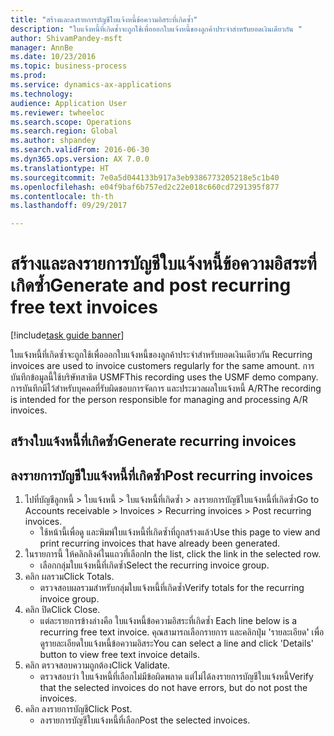 ```yaml
--- 
title: "สร้างและลงรายการบัญชีใบแจ้งหนี้ข้อความอิสระที่เกิดซ้ำ"
description: "ใบแจ้งหนี้ที่เกิดซ้ำจะถูกใช้เพื่อออกใบแจ้งหนี้ของลูกค้าประจำสำหรับยอดเงินเดียวกัน "
author: ShivamPandey-msft
manager: AnnBe
ms.date: 10/23/2016
ms.topic: business-process
ms.prod: 
ms.service: dynamics-ax-applications
ms.technology: 
audience: Application User
ms.reviewer: twheeloc
ms.search.scope: Operations
ms.search.region: Global
ms.author: shpandey
ms.search.validFrom: 2016-06-30
ms.dyn365.ops.version: AX 7.0.0
ms.translationtype: HT
ms.sourcegitcommit: 7e0a5d044133b917a3eb9386773205218e5c1b40
ms.openlocfilehash: e04f9baf6b757ed2c22e018c660cd7291395f877
ms.contentlocale: th-th
ms.lasthandoff: 09/29/2017

---
```

# <a name="generate-and-post-recurring-free-text-invoices"></a><span data-ttu-id="9b1f7-103">สร้างและลงรายการบัญชีใบแจ้งหนี้ข้อความอิสระที่เกิดซ้ำ</span><span class="sxs-lookup"><span data-stu-id="9b1f7-103">Generate and post recurring free text invoices</span></span>

[!include[task guide banner](../../includes/task-guide-banner.md)]

<span data-ttu-id="9b1f7-104">ใบแจ้งหนี้ที่เกิดซ้ำจะถูกใช้เพื่อออกใบแจ้งหนี้ของลูกค้าประจำสำหรับยอดเงินเดียวกัน </span><span class="sxs-lookup"><span data-stu-id="9b1f7-104">Recurring invoices are used to invoice customers regularly for the same amount.</span></span> <span data-ttu-id="9b1f7-105">การบันทึกข้อมูลนี้ใช้บริษัทสาธิต USMF</span><span class="sxs-lookup"><span data-stu-id="9b1f7-105">This recording uses the USMF demo company.</span></span> <span data-ttu-id="9b1f7-106">การบันทึกมีไว้สำหรับบุคคลที่รับผิดชอบการจัดการ และประมวลผลใบแจ้งหนี้ A/R</span><span class="sxs-lookup"><span data-stu-id="9b1f7-106">The recording is intended for the person responsible for managing and processing A/R invoices.</span></span>


## <a name="generate-recurring-invoices"></a><span data-ttu-id="9b1f7-107">สร้างใบแจ้งหนี้ที่เกิดซ้ำ</span><span class="sxs-lookup"><span data-stu-id="9b1f7-107">Generate recurring invoices</span></span>

## <a name="post-recurring-invoices"></a><span data-ttu-id="9b1f7-108">ลงรายการบัญชีใบแจ้งหนี้ที่เกิดซ้ำ</span><span class="sxs-lookup"><span data-stu-id="9b1f7-108">Post recurring invoices</span></span>
1. <span data-ttu-id="9b1f7-109">ไปที่บัญชีลูกหนี้ > ใบแจ้งหนี้ > ใบแจ้งหนี้ที่เกิดซ้ำ > ลงรายการบัญชีใบแจ้งหนี้ที่เกิดซ้ำ</span><span class="sxs-lookup"><span data-stu-id="9b1f7-109">Go to Accounts receivable > Invoices > Recurring invoices > Post recurring invoices.</span></span>
    * <span data-ttu-id="9b1f7-110">ใช้หน้านี้เพื่อดู และพิมพ์ใบแจ้งหนี้ที่เกิดซ้ำที่ถูกสร้างแล้ว</span><span class="sxs-lookup"><span data-stu-id="9b1f7-110">Use this page to view and print recurring invoices that have already been generated.</span></span>  
2. <span data-ttu-id="9b1f7-111">ในรายการนี้ ให้คลิกลิงค์ในแถวที่เลือก</span><span class="sxs-lookup"><span data-stu-id="9b1f7-111">In the list, click the link in the selected row.</span></span>
    * <span data-ttu-id="9b1f7-112">เลือกกลุ่มใบแจ้งหนี้ที่เกิดซ้ำ</span><span class="sxs-lookup"><span data-stu-id="9b1f7-112">Select the recurring invoice group.</span></span>  
3. <span data-ttu-id="9b1f7-113">คลิก ผลรวม</span><span class="sxs-lookup"><span data-stu-id="9b1f7-113">Click Totals.</span></span>
    * <span data-ttu-id="9b1f7-114">ตรวจสอบผลรวมสำหรับกลุ่มใบแจ้งหนี้ที่เกิดซ้ำ</span><span class="sxs-lookup"><span data-stu-id="9b1f7-114">Verify totals for the recurring invoice group.</span></span>  
4. <span data-ttu-id="9b1f7-115">คลิก ปิด</span><span class="sxs-lookup"><span data-stu-id="9b1f7-115">Click Close.</span></span>
    * <span data-ttu-id="9b1f7-116">แต่ละรายการข้างล่างคือ ใบแจ้งหนี้ข้อความอิสระที่เกิดซ้ำ </span><span class="sxs-lookup"><span data-stu-id="9b1f7-116">Each line below is a recurring free text invoice.</span></span> <span data-ttu-id="9b1f7-117">คุณสามารถเลือกรายการ และคลิกปุ่ม 'รายละเอียด' เพื่อดูรายละเอียดใบแจ้งหนี้ข้อความอิสระ</span><span class="sxs-lookup"><span data-stu-id="9b1f7-117">You can select a line and click 'Details' button to view free text invoice details.</span></span>  
5. <span data-ttu-id="9b1f7-118">คลิก ตรวจสอบความถูกต้อง</span><span class="sxs-lookup"><span data-stu-id="9b1f7-118">Click Validate.</span></span>
    * <span data-ttu-id="9b1f7-119">ตรวจสอบว่า ใบแจ้งหนี้ที่เลือกไม่มีข้อผิดพลาด แต่ไม่ได้ลงรายการบัญชีใบแจ้งหนี้</span><span class="sxs-lookup"><span data-stu-id="9b1f7-119">Verify that the selected invoices do not have errors, but do not post the invoices.</span></span>  
6. <span data-ttu-id="9b1f7-120">คลิก ลงรายการบัญชี</span><span class="sxs-lookup"><span data-stu-id="9b1f7-120">Click Post.</span></span>
    * <span data-ttu-id="9b1f7-121">ลงรายการบัญชีใบแจ้งหนี้ที่เลือก</span><span class="sxs-lookup"><span data-stu-id="9b1f7-121">Post the selected invoices.</span></span>  


